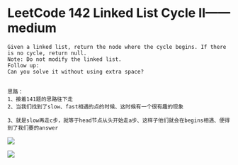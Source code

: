 # LeetCode 142 Linked List Cycle II——medium


```
Given a linked list, return the node where the cycle begins. If there is no cycle, return null.
Note: Do not modify the linked list.
Follow up:
Can you solve it without using extra space?
```


```

思路：
1、接着141题的思路往下走
2、当我们找到了slow、fast相遇的点的时候、这时候有一个很有趣的现象

3、就是slow再走c步，就等于head节点从头开始走a步、这样子他们就会在begins相遇、便得到了我们要的answer
```
![](https://github.com/only-you/interview/blob/master/picture/142-1.png)

![](https://github.com/only-you/interview/blob/master/picture/142-2.png)
